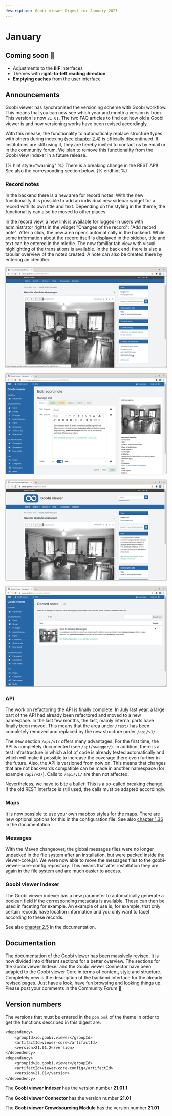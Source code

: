```yaml
---
description: Goobi viewer Digest for January 2021
---
```


# January

## Coming soon 🚀 

* Adjustments to the **IIIF** interfaces
* Themes with **right-to-left reading direction** 
* **Emptying caches** from the user interface

## Announcements 

Goobi viewer has synchronised the versioning scheme with Goobi workflow. This means that you can now see which year and month a version is from. This version is now `21.01`. The two FAQ articles to find out how old a Goobi viewer is and how versioning works have been revised accordingly. 

With this release, the functionality to automatically replace structure types with others during indexing \(see [chapter 2.4](https://docs.goobi.io/goobi-viewer-en/conf/2/4)\) is officially discontinued. If institutions are still using it, they are hereby invited to contact us by email or in the community forum. We plan to remove this functionality from the Goobi view Indexer in a future release. 

{% hint style="warning" %}
There is a breaking change in the REST API! See also the corresponding section below.
{% endhint %}

### Record notes 

In the backend there is a new area for record notes. With the new functionality it is possible to add an individual new sidebar widget for a record with its own title and text. Depending on the styling in the theme, the functionality can also be moved to other places. 

In the record view, a new link is available for logged-in users with administrator rights in the widget "Changes of the record": "Add record note". After a click, the new area opens automatically in the backend. While some information about the record itself is displayed in the sidebar, title and text can be entered in the middle. The now familiar tab view with visual highlighting of the translations is available. In the back end, there is also a tabular overview of the notes created. A note can also be created there by entering an identifier.

![In the widget &quot;Changes of the record&quot; there is a new link &quot;Add record note&quot;.](../.gitbook/assets/21.01_en_addrecordnote.png)

![On the right there is information about the record, in the middle title and text can be managed](../.gitbook/assets/21.01_en_addrecordnotebackend.png)

![The note is prominently displayed in the sidebar](../.gitbook/assets/21.01_en_recordnotefrontendresult.png)

![In the backend there is a tabular overview of all record notes](../.gitbook/assets/21.01_en_recordnotebackendoverview.png)

### API

The work on refactoring the API is finally complete. In July last year, a large part of the API had already been refactored and moved to a new namespace. In the last few months, the last, mainly internal parts have finally been moved. This means that the area under `/rest/` has been completely removed and replaced by the new structure under `/api/v1/`. 

The new section `/api/v1/` offers many advantages. For the first time, the API is completely documented \(see `/api/swagger/`\). In addition, there is a test infrastructure in which a lot of code is already tested automatically and which will make it possible to increase the coverage there even further in the future. Also, the API is versioned from now on. This means that changes that are not backwards compatible can be made in another namespace \(for example `/api/v2/`\). Calls to `/api/v1/` are then not affected. 

Nevertheless, we have to bite a bullet: This is a so-called breaking change. If the old REST interface is still used, the calls must be adapted accordingly. 

### Maps 

It is now possible to use your own mapbox styles for the maps. There are new optional options for this in the configuration file. See also [chapter 1.36](https://docs.goobi.io/goobi-viewer-en/conf/1/36) in the documentation 

### Messages 

With the Maven changeover, the global messages files were no longer unpacked in the file system after an installation, but were packed inside the viewer-core.jar. We were now able to move the messages files to the goobi-viewer-core-config repository. This means that after installation they are again in the file system and are much easier to access. 

### Goobi viewer Indexer 

The Goobi viewer indexer has a new parameter to automatically generate a boolean field if the corresponding metadata is available. These can then be used in faceting for example. An example of use is, for example, that only certain records have location information and you only want to facet according to these records. 

See also [chapter 2.5](https://docs.goobi.io/goobi-viewer-en/conf/2/5#addexistenceboolean) in the documentation.

## Documentation 

The documentation of the Goobi viewer has been massively revised. It is now divided into different sections for a better overview. The sections for the Goobi viewer Indexer and the Goobi viewer Connector have been adapted to the Goobi viewer Core in terms of content, style and structure. Completely new is the description of the backend interface for the already revised pages. Just have a look, have fun browsing and looking things up. Please post your comments in the Community Forum 🙂 

## Version numbers 

The versions that must be entered in the `pom.xml` of the theme in order to get the functions described in this digest are:

```markup
<dependency>
    <groupId>io.goobi.viewer</groupId>
    <artifactId>viewer-core</artifactId>
    <version>21.01.2</version>
</dependency>
<dependency>
    <groupId>io.goobi.viewer</groupId>
    <artifactId>viewer-core-config</artifactId>
    <version>21.01</version>
</dependency>
```

The **Goobi viewer Indexer** has the version number **21.01.1**

The **Goobi viewer Connector** has the version number **21.01**

The **Goobi viewer Crowdsourcing Module** has the version number **21.01**

